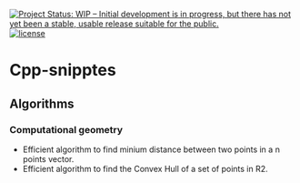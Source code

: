 [![Project Status: WIP – Initial development is in progress, but there has not yet been a stable, usable release suitable for the public.](https://www.repostatus.org/badges/latest/wip.svg)](https://www.repostatus.org/#wip)
[![license](https://img.shields.io/badge/licence-GPL--3-blue.svg)](https://github.com/lgruelas/Cpp-snipptes/blob/master/LICENSE)

# Cpp-snipptes

## Algorithms

### Computational geometry

* Efficient algorithm to find minium distance between two points in a n points vector.
* Efficient algorithm to find the Convex Hull of a set of points in R2.
